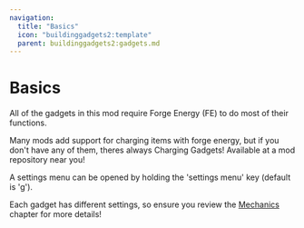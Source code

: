 ```yaml
---
navigation:
  title: "Basics"
  icon: "buildinggadgets2:template"
  parent: buildinggadgets2:gadgets.md
---
```


# Basics

All of the gadgets in this mod require Forge Energy (FE) to do most of their functions. 

Many mods add support for charging items with forge energy, but if you don't have any of them, theres always Charging Gadgets! Available at a mod repository near you!

A settings menu can be opened by holding the 'settings menu' key (default is 'g').  

Each gadget has different settings, so ensure you review the [Mechanics](./mechanics.md) chapter for more details!

